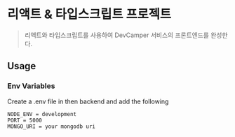 # 리액트 & 타입스크립트 프로젝트

> 리액트와 타입스크립트를 사용하여 DevCamper 서비스의 프론트엔드를 완성한다.

## Usage

### Env Variables

Create a .env file in then backend and add the following

```
NODE_ENV = development
PORT = 5000
MONGO_URI = your mongodb uri
```
